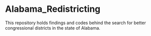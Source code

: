# Alabama_Redistricting
This repository holds findings and codes behind the search for better congressional districts in the state of Alabama.

